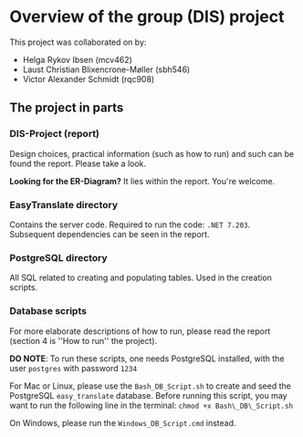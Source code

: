 # Overview of the group (DIS) project
This project was collaborated on by:
- Helga Rykov Ibsen (mcv462)
- Laust Christian Blixencrone-Møller (sbh546)
- Victor Alexander Schmidt (rqc908)

## The project in parts

### DIS-Project (report)
Design choices, practical information (such as how to run) and such can be found the report. Please take a look.

**Looking for the ER-Diagram?** It lies within the report. You're welcome.

### EasyTranslate directory
Contains the server code. Required to run the code: `.NET 7.203`. Subsequent dependencies can be seen in the report.

### PostgreSQL directory
All SQL related to creating and populating tables. Used in the creation scripts.

### Database scripts
For more elaborate descriptions of how to run, please read the report (section 4 is ''How to run'' the project).

**DO NOTE**: To run these scripts, one needs PostgreSQL installed, with the user `postgres` with password `1234`

For Mac or Linux, please use the `Bash_DB_Script.sh` to create and seed the PostgreSQL `easy_translate` database. Before running this script, you may want to run the following line in the terminal: `chmod +x Bash\_DB\_Script.sh`

On Windows, please run the `Windows_DB_Script.cmd` instead.
